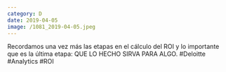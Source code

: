```yaml
--- 
category: D 
date: 2019-04-05 
image: /1081_2019-04-05.jpeg 
--- 
```


Recordamos una vez más las etapas en el cálculo del ROI y lo importante que es la última etapa: QUE LO HECHO SIRVA PARA ALGO. #Deloitte #Analytics #ROI